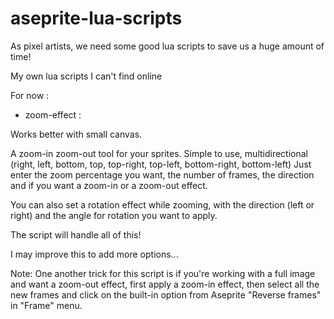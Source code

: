 # aseprite-lua-scripts

As pixel artists, we need some good lua scripts to save us a huge amount of time!

My own lua scripts I can't find online

For now :

- zoom-effect :

Works better with small canvas.

A zoom-in zoom-out tool for your sprites. Simple to use, multidirectional (right, left, bottom, top, top-right, top-left, bottom-right, bottom-left)
Just enter the zoom percentage you want, the number of frames, the direction and if you want a zoom-in or a zoom-out effect. 

You can also set a rotation effect while zooming, with the direction (left or right) and the angle for rotation you want to apply.

The script will handle all of this!

I may improve this to add more options...

Note: One another trick for this script is if you're working with a full image and want a zoom-out effect, first apply a zoom-in effect, then  select all the new frames and click on the built-in option from Aseprite "Reverse frames" in "Frame" menu.
